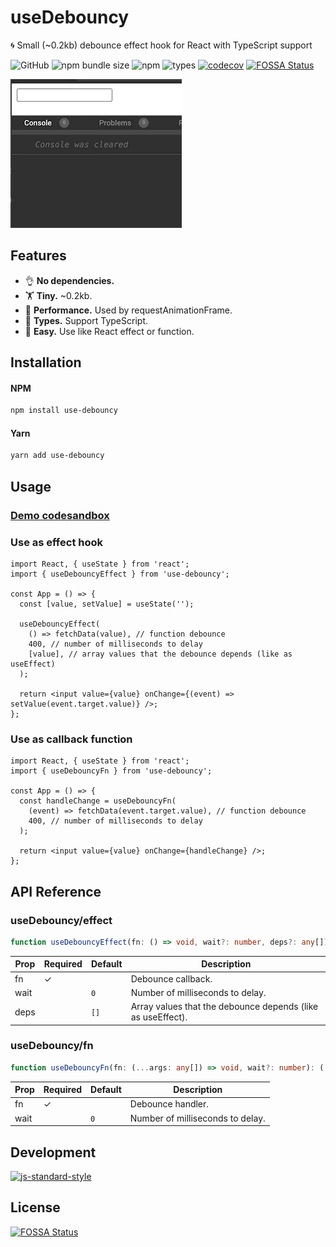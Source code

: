 # useDebouncy

🌀 Small (~0.2kb) debounce effect hook for React with TypeScript support

![GitHub](https://img.shields.io/github/license/eavam/use-debouncy)
![npm bundle size](https://img.shields.io/bundlephobia/minzip/use-debouncy)
![npm](https://img.shields.io/npm/dm/use-debouncy)
![types](https://badgen.net/npm/types/use-debouncy)
[![codecov](https://codecov.io/gh/eavam/use-debouncy/branch/main/graph/badge.svg)](https://codecov.io/gh/eavam/use-debouncy)
[![FOSSA Status](https://app.fossa.com/api/projects/git%2Bgithub.com%2Feavam%2Fuse-debouncy.svg?type=shield)](https://app.fossa.com/projects/git%2Bgithub.com%2Feavam%2Fuse-debouncy?ref=badge_shield)

![](assets/example.gif)

## Features

- 👌 **No dependencies.**
- 🏋️‍ **Tiny.** ~0.2kb.
- 🦾 **Performance.** Used by requestAnimationFrame.
- 📖 **Types.** Support TypeScript.
- 🎣 **Easy.** Use like React effect or function.

## Installation

#### NPM

```sh
npm install use-debouncy
```

#### Yarn

```sh
yarn add use-debouncy
```

## Usage

### [Demo codesandbox](https://codesandbox.io/s/example-use-debouncy-ynfuq?expanddevtools=1&fontsize=14&theme=dark)

### Use as effect hook

```tsx
import React, { useState } from 'react';
import { useDebouncyEffect } from 'use-debouncy';

const App = () => {
  const [value, setValue] = useState('');

  useDebouncyEffect(
    () => fetchData(value), // function debounce
    400, // number of milliseconds to delay
    [value], // array values that the debounce depends (like as useEffect)
  );

  return <input value={value} onChange={(event) => setValue(event.target.value)} />;
};
```

### Use as callback function

```tsx
import React, { useState } from 'react';
import { useDebouncyFn } from 'use-debouncy';

const App = () => {
  const handleChange = useDebouncyFn(
    (event) => fetchData(event.target.value), // function debounce
    400, // number of milliseconds to delay
  );

  return <input value={value} onChange={handleChange} />;
};
```

## API Reference

### useDebouncy/effect

```typescript
function useDebouncyEffect(fn: () => void, wait?: number, deps?: any[]): void;
```

| Prop | Required | Default | Description                                                 |
| ---- | -------- | ------- | ----------------------------------------------------------- |
| fn   | ✓        |         | Debounce callback.                                          |
| wait |          | `0`     | Number of milliseconds to delay.                            |
| deps |          | `[]`    | Array values that the debounce depends (like as useEffect). |

### useDebouncy/fn

```typescript
function useDebouncyFn(fn: (...args: any[]) => void, wait?: number): (...args: any[]) => void;
```

| Prop | Required | Default | Description                      |
| ---- | -------- | ------- | -------------------------------- |
| fn   | ✓        |         | Debounce handler.                |
| wait |          | `0`     | Number of milliseconds to delay. |

## Development

[![js-standard-style](https://cdn.rawgit.com/standard/standard/master/badge.svg)](http://standardjs.com)

## License

[![FOSSA Status](https://app.fossa.com/api/projects/git%2Bgithub.com%2Feavam%2Fuse-debouncy.svg?type=large)](https://app.fossa.com/projects/git%2Bgithub.com%2Feavam%2Fuse-debouncy?ref=badge_large)
